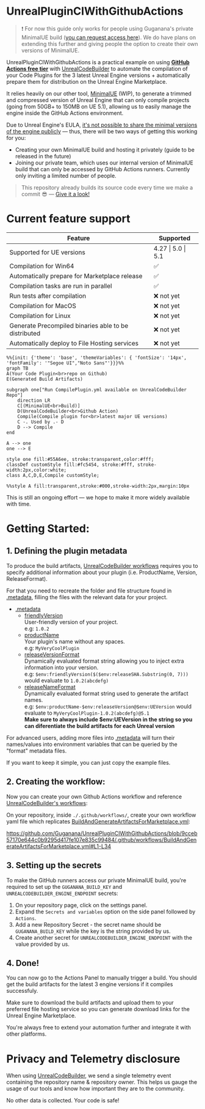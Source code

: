 # UnrealPluginCIWithGithubActions

> ❗ For now this guide only works for people using Guganana's private MinimalUE build ([you can request access here](https://forms.gle/Ai9K6qVSL7mscodi6)). We do have plans on extending this further and giving people the option to create their own versions of MinimalUE.

UnrealPluginCIWithGithubActions is a practical example on using **<ins>GitHub Actions free tier</ins>** with [UnrealCodeBuilder](https://github.com/Guganana/UnrealCodeBuilder) to automate the compilation of your Code Plugins for the 3 latest Unreal Engine versions + automatically prepare them for distribution on the Unreal Engine Marketplace.

It relies heavily on our other tool, [MinimalUE](https://github.com/Guganana/MinimalUE) (WIP), to generate a trimmed and compressed version of Unreal Engine that can only compile projects (going from 50GB+ to 150MB on UE 5.1), allowing us to easily manage the engine inside the GitHub Actions environment.

Due to Unreal Engine's EULA, <ins>it's not possible to share the minimal versions of the engine publicly</ins> — thus, there will be two ways of getting this working for you:
- Creating your own MinimalUE build and hosting it privately (guide to be released in the future)
- Joining our private team, which uses our internal version of MinimalUE build that can only be accessed by GitHub Actions runners. Currently only inviting a limited number of people.

> This repository already builds its source code every time we make a commit 😎 — [Give it a look!](https://github.com/Guganana/UnrealPluginCIWithGithubActions/actions)

# Current feature support

| Feature  | Supported  |
|---|---|
|Supported for UE versions| 4.27 \| 5.0 \| 5.1  |
|Compilation for Win64|✅|
|Automatically prepare for Marketplace release|✅|
|Compilation tasks are run in parallel|✅|
|Run tests after compilation|❌ not yet|
|Compilation for MacOS|❌ not yet|
|Compilation for Linux|❌ not yet|
|Generate Precompiled binaries able to be distributed|❌ not yet|
|Automatically deploy to File Hosting services|❌ not yet|

```mermaid
%%{init: {'theme': 'base', 'themeVariables': { 'fontSize': '14px', 'fontFamily': '"Segoe UI","Noto Sans"'}}}%%
graph TB
A(Your Code Plugin<br>repo on Github)
E(Generated Build Artifacts)

subgraph one["Run CompilePlugin.yml available on UnrealCodeBuilder Repo"]
    direction LR
    C[(MinimalUE<br>Build)]
    D(UnrealCodeBuilder<br>Github Action)
    Compile(Compile plugin for<br>latest major UE versions)
    C -. Used by .- D
    D --> Compile
end

A --> one
one --> E

style one fill:#55A6ee, stroke:transparent,color:#fff;
classDef customStyle fill:#fc5454, stroke:#fff, stroke-width:2px,color:white;
class A,C,D,E,Compile customStyle;

%%style A fill:transparent,stroke:#000,stroke-width:2px,margin:10px
```

This is still an ongoing effort — we hope to make it more widely available with time.

# Getting Started:

## 1. Defining the plugin metadata

[](./.metadata)
To produce the build artifacts, [UnrealCodeBuilder workflows](https://github.com/Guganana/UnrealCodeBuilder) requires you to specify additional information about your plugin (i.e. ProductName, Version, ReleaseFormat).

 For that you need to recreate the folder and file structure found in [.metadata](./.metadata), filling the files with the relevant data for your project.
- [.metadata](./.metadata)
    - [friendlyVersion](./.metadata/friendlyVersion)<br/>User-friendly version of your project.<br/>e.g: ```1.0.2```
    - [productName](./.metadata/productName)<br/>Your plugin's name without any spaces.<br/>e.g: ```MyVeryCoolPlugin```
    - [releaseVersionFormat](./.metadata/releaseVersionFormat)<br/>Dynamically evaluated format string allowing you to inject extra information into your version.<br/>e.g: ```$env:friendlyVersion($($env:releaseSHA.Substring(0, 7)))``` would evaluate to ```1.0.2(abcdefg)```
    - [releaseNameFormat](./.metadata/releaseNameFormat)<br/>Dynamically evaluated format string used to generate the artifact names.<br/>e.g: ```$env:productName-$env:releaseVersion@$env:UEVersion``` would evaluate to ```MyVeryCoolPlugin-1.0.2(abcdefg)@5.1```<br/>**Make sure to always include $env:UEVersion in the string so you can diferentiate the build artifacts for each Unreal version**

For advanced users, adding more files into  [.metadata](./.metadata) will turn their names/values into environment variables that can be queried by the "format" metadata files.

If you want to keep it simple, you can just copy the example files.

## 2. Creating the workflow:

Now you can create your own Github Actions workflow and reference [UnrealCodeBuilder's workflows](https://github.com/Guganana/UnrealCodeBuilder):

On your repository, inside ```./.github/workflows/```, create your own workflow yaml file which replicates [BuildAndGenerateArtifactsForMarketplace.yml](/.github/workflows/BuildAndGenerateArtifactsForMarketplace.yml):

https://github.com/Guganana/UnrealPluginCIWithGithubActions/blob/9cceb57170e644c0b9295d417fe107e835c99484/.github/workflows/BuildAndGenerateArtifactsForMarketplace.yml#L1-L34

## 3. Setting up the secrets
To make the GitHub runners access our private MinimalUE build, you're required to set up the ```GUGANANA_BUILD_KEY``` and ```UNREALCODEBUILDER_ENGINE_ENDPOINT``` secrets:
1. On your repository page, click on the settings panel.
2. Expand the ```Secrets and variables``` option on the side panel followed by ```Actions```.
3. Add a new Repository Secret - the secret name should be ```GUGANANA_BUILD_KEY``` while the key is the string provided by us.
4. Create another secret for ```UNREALCODEBUILDER_ENGINE_ENDPOINT``` with the value provided by us.

## 4. Done!
You can now go to the Actions Panel to manually trigger a build. You should get the build artifacts for the latest 3 engine versions if it compiles successfuly.

Make sure to download the build artifacts and upload them to your preferred file hosting service so you can generate download links for the Unreal Engine Marketplace.

You're always free to extend your automation further and integrate it with other platforms.

# Privacy and Telemetry disclosure
When using [UnrealCodeBuilder](https://github.com/Guganana/UnrealCodeBuilder), we send a single telemetry event containing the repository name & repository owner. This helps us gauge the usage of our tools and know how important they are to the community.

No other data is collected. Your code is safe!
